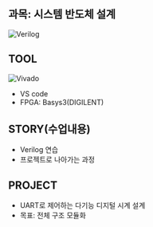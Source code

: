 ## 과목: 시스템 반도체 설계
![Verilog](https://img.shields.io/badge/Verilog-grey)
## TOOL
![Vivado](https://img.shields.io/badge/Vivado-2020.2-brightgreen&logo=xilinx&logoColor=white)
* VS code
* FPGA: Basys3(DIGILENT)
## STORY(수업내용)
* Verilog 연습
* 프로젝트로 나아가는 과정
## PROJECT
* UART로 제어하는 다기능 디지털 시계 설계
* 목표: 전체 구조 모듈화
